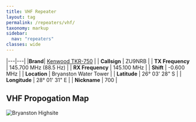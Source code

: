 ```yaml
---
title: VHF Repeater
layout: tag
permalink: /repeaters/vhf/
taxonomy: markup
sidebar:
  nav: "repeaters"
classes: wide
---
```



|---|---|
|__Brand__| <a href="https://www.kenwood.com/india/com/lmr/tkr-750_850/spec.html" target="_blank">Kenwood TKR-750</a> |
| __Callsign__ | ZU9NRB |
| __TX Frequency__ | 145.700 MHz (88.5 Hz) |
| __RX Frequency__ | 145.100 MHz |
| __Shift__ | -0.600 MHz |
| __Location__ | Bryanston Water Tower |
| __Latitude__ | 26° 03' 28" S |
| __Longitude__ | 28° 01' 31" E |
| __Nickname__ | 700 |

VHF Propogation Map
---
![Bryanston  Highsite](/assets/images/repeaters/vhf-propogation.png)